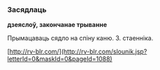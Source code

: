 ### Засядлаць
**дзеяслоў, закончанае трыванне**

Прымацаваць сядло на спіну каню. З. стаенніка.

<a rel="author">[http://rv-blr.com/](http://rv-blr.com/slounik.jsp?letterId=0&maskId=0&pageId=1088)</a>
